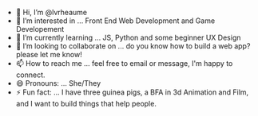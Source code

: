 - 👋 Hi, I’m @lvrheaume
- 👀 I’m interested in ... Front End Web Development and Game Developement
- 🌱 I’m currently learning ... JS, Python and some beginner UX Design
- 💞️ I’m looking to collaborate on ... do you know how to build a web app? please let me know! 
- 📫 How to reach me ... feel free to email or message, I'm happy to connect. 
- 😄 Pronouns: ... She/They
- ⚡ Fun fact: ... I have three guinea pigs, a BFA in 3d Animation and Film, and I want to build things that help people. 

<!---
lvrheaume/lvrheaume is a ✨ special ✨ repository because its `README.md` (this file) appears on your GitHub profile.
You can click the Preview link to take a look at your changes.
--->
